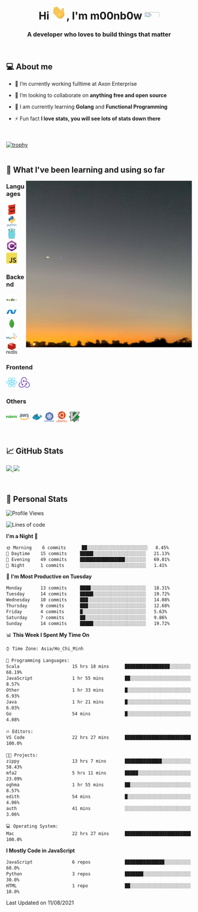 <h1 align="center">Hi <img src="https://raw.githubusercontent.com/ABSphreak/ABSphreak/master/gifs/Hi.gif" width="40px" />,  I'm m00nb0w <img src="https://media.giphy.com/media/Xf7T7zOwZm9WbHvTap/giphy.gif" width="40px" height="20px"></h1>
<h3 align="center">A developer who loves to build things that matter</h3>

<br/>

## 💻 About me

- 🔭 I’m currently working fulltime at Axon Enterprise 

- 👯 I’m looking to collaborate on **anything free and open source**

- 🧠 I am currently learning **Golang** and **Functional Programming** 

- ⚡ Fun fact **I love stats, you will see lots of stats down there**



<br/><br/>[![trophy](https://github-profile-trophy.vercel.app/?username=m00nb0w&theme=nord&column=7)](https://github.com/ryo-ma/github-profile-trophy)<br/><br/>

## 🔧 What I've been learning and using so far

<img align="right" alt="readme" src="./assets/readme.jpg" width="450" height="450"/>

### Languages
<p align="left">
<img src="https://raw.githubusercontent.com/devicons/devicon/master/icons/scala/scala-original.svg" alt="scala" width="30" height="30" />
<img src="https://raw.githubusercontent.com/devicons/devicon/master/icons/python/python-original-wordmark.svg" alt="python" width="30" height="30" />
<img src="https://raw.githubusercontent.com/devicons/devicon/master/icons/go/go-original.svg" alt="go" width="30" height="30" />
<img src="https://raw.githubusercontent.com/devicons/devicon/master/icons/csharp/csharp-original.svg" alt="csharp" width="30" height="30" />
<img src="https://raw.githubusercontent.com/devicons/devicon/master/icons/javascript/javascript-original.svg" alt="js" width="30" height="30" />
</p>

### Backend
<p align="left">
<img src="https://raw.githubusercontent.com/devicons/devicon/master/icons/nodejs/nodejs-original-wordmark.svg" alt="nodejs" width="30" height="30" />
<img src="https://raw.githubusercontent.com/devicons/devicon/master/icons/dot-net/dot-net-original.svg" alt=".NET" width="30" height="30" />
<img src="https://raw.githubusercontent.com/devicons/devicon/master/icons/mongodb/mongodb-original.svg" alt="mongodb" width="30" height="30" />
<img src="https://raw.githubusercontent.com/devicons/devicon/master/icons/mysql/mysql-original-wordmark.svg" alt="mysql" width="30" height="30" />
<img src="https://raw.githubusercontent.com/devicons/devicon/master/icons/redis/redis-original-wordmark.svg" alt="redis" width="30" height="30" />
</p>

### Frontend
<p align="left">
<img src="https://raw.githubusercontent.com/devicons/devicon/master/icons/react/react-original.svg" alt="react" width="30" height="30" />
<img src="https://raw.githubusercontent.com/devicons/devicon/master/icons/redux/redux-original.svg" alt=".NET" width="30" height="30" />
</p>

### Others
<p align="left">
<img src="https://raw.githubusercontent.com/devicons/devicon/master/icons/nginx/nginx-original.svg" alt="nginx" width="30" height="30" />
<img src="https://raw.githubusercontent.com/github/explore/80688e429a7d4ef2fca1e82350fe8e3517d3494d/topics/aws/aws.png" alt="aws" width="30" height="30" />
<img src="https://raw.githubusercontent.com/devicons/devicon/master/icons/docker/docker-original.svg" alt="Docker" width="30" height="30" />
<img src="https://raw.githubusercontent.com/devicons/devicon/master/icons/kubernetes/kubernetes-plain-wordmark.svg" alt="Kubernetes" width="30" height="30" />
<img src="https://raw.githubusercontent.com/devicons/devicon/master/icons/ubuntu/ubuntu-plain-wordmark.svg" alt="Ubuntu" width="30" height="30" />
<img src="https://raw.githubusercontent.com/devicons/devicon/master/icons/vim/vim-original.svg" alt="Vim" width="30" height="30" />
</p>

<br/>

## 📈 GitHub Stats

<p>
<a href="https://github.com/m00nb0w">
  <img height="180em" src="https://github-readme-stats.vercel.app/api?username=m00nb0w&count_private=true&show_icons=true&include_all_commits=true&theme=darcula" />
  <img height="180em" src="http://github-readme-streak-stats.herokuapp.com?user=m00nb0w&theme=dark" />
</a>
</p>

<br/>

## 💪 Personal Stats
<!--START_SECTION:waka-->
![Profile Views](http://img.shields.io/badge/Profile%20Views-7-blue)

![Lines of code](https://img.shields.io/badge/From%20Hello%20World%20I%27ve%20Written-7.6%20million%20lines%20of%20code-blue)

**I'm a Night 🦉** 

```text
🌞 Morning    6 commits      ██░░░░░░░░░░░░░░░░░░░░░░░   8.45% 
🌆 Daytime    15 commits     █████░░░░░░░░░░░░░░░░░░░░   21.13% 
🌃 Evening    49 commits     █████████████████░░░░░░░░   69.01% 
🌙 Night      1 commits      ░░░░░░░░░░░░░░░░░░░░░░░░░   1.41%

```
📅 **I'm Most Productive on Tuesday** 

```text
Monday       13 commits     ████░░░░░░░░░░░░░░░░░░░░░   18.31% 
Tuesday      14 commits     █████░░░░░░░░░░░░░░░░░░░░   19.72% 
Wednesday    10 commits     ███░░░░░░░░░░░░░░░░░░░░░░   14.08% 
Thursday     9 commits      ███░░░░░░░░░░░░░░░░░░░░░░   12.68% 
Friday       4 commits      █░░░░░░░░░░░░░░░░░░░░░░░░   5.63% 
Saturday     7 commits      ██░░░░░░░░░░░░░░░░░░░░░░░   9.86% 
Sunday       14 commits     █████░░░░░░░░░░░░░░░░░░░░   19.72%

```


📊 **This Week I Spent My Time On** 

```text
⌚︎ Time Zone: Asia/Ho_Chi_Minh

💬 Programming Languages: 
Scala                    15 hrs 18 mins      █████████████████░░░░░░░░   68.19% 
JavaScript               1 hr 55 mins        ██░░░░░░░░░░░░░░░░░░░░░░░   8.57% 
Other                    1 hr 33 mins        █░░░░░░░░░░░░░░░░░░░░░░░░   6.93% 
Java                     1 hr 21 mins        █░░░░░░░░░░░░░░░░░░░░░░░░   6.03% 
Go                       54 mins             █░░░░░░░░░░░░░░░░░░░░░░░░   4.08%

🔥 Editors: 
VS Code                  22 hrs 27 mins      █████████████████████████   100.0%

🐱‍💻 Projects: 
zippy                    13 hrs 7 mins       ██████████████░░░░░░░░░░░   58.43% 
mfa2                     5 hrs 11 mins       █████░░░░░░░░░░░░░░░░░░░░   23.09% 
oghma                    1 hr 55 mins        ██░░░░░░░░░░░░░░░░░░░░░░░   8.57% 
edith                    54 mins             █░░░░░░░░░░░░░░░░░░░░░░░░   4.06% 
auth                     41 mins             ░░░░░░░░░░░░░░░░░░░░░░░░░   3.06%

💻 Operating System: 
Mac                      22 hrs 27 mins      █████████████████████████   100.0%

```

**I Mostly Code in JavaScript** 

```text
JavaScript               6 repos             ███████████████░░░░░░░░░░   60.0% 
Python                   3 repos             ███████░░░░░░░░░░░░░░░░░░   30.0% 
HTML                     1 repo              ██░░░░░░░░░░░░░░░░░░░░░░░   10.0%

```



 Last Updated on 11/08/2021
<!--END_SECTION:waka-->
